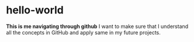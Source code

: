 # hello-world
**This is me navigating through github**
I want to make sure that I understand all the concepts in GitHub and apply same in my future projects.
